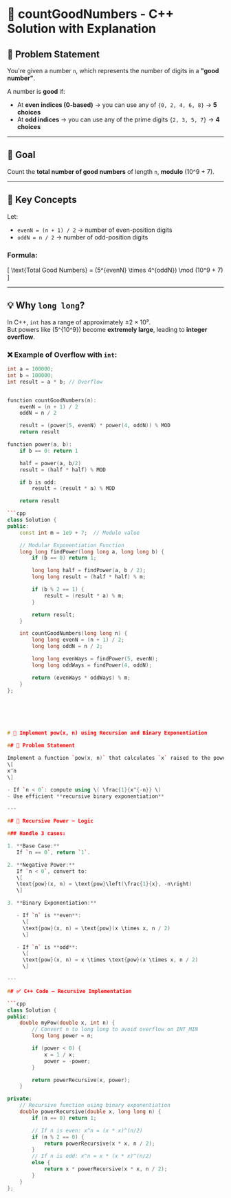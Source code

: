 # 🧮 countGoodNumbers - C++ Solution with Explanation

## 📌 Problem Statement

You're given a number `n`, which represents the number of digits in a **"good number"**.

A number is **good** if:
- At **even indices (0-based)** → you can use any of `{0, 2, 4, 6, 8}` → **5 choices**
- At **odd indices** → you can use any of the prime digits `{2, 3, 5, 7}` → **4 choices**

---

## 📝 Goal

Count the **total number of good numbers** of length `n`, **modulo** \(10^9 + 7\).

---

## 🧠 Key Concepts

Let:

- `evenN = (n + 1) / 2` → number of even-position digits
- `oddN = n / 2` → number of odd-position digits

### Formula:

\[
\text{Total Good Numbers} = (5^{evenN} \times 4^{oddN}) \mod (10^9 + 7)
\]

---

## 💡 Why `long long`?

In C++, `int` has a range of approximately ±2 × 10⁹.  
But powers like \(5^{10^9}\) become **extremely large**, leading to **integer overflow**.

### ❌ Example of Overflow with `int`:
```cpp
int a = 100000;
int b = 100000;
int result = a * b; // Overflow


function countGoodNumbers(n):
    evenN = (n + 1) / 2
    oddN = n / 2

    result = (power(5, evenN) * power(4, oddN)) % MOD
    return result

function power(a, b):
    if b == 0: return 1

    half = power(a, b/2)
    result = (half * half) % MOD

    if b is odd:
        result = (result * a) % MOD

    return result

```cpp
class Solution {
public:
    const int m = 1e9 + 7;  // Modulo value

    // Modular Exponentiation Function
    long long findPower(long long a, long long b) {
        if (b == 0) return 1;

        long long half = findPower(a, b / 2);
        long long result = (half * half) % m;

        if (b % 2 == 1) {
            result = (result * a) % m;
        }

        return result;
    }

    int countGoodNumbers(long long n) {
        long long evenN = (n + 1) / 2;
        long long oddN = n / 2;

        long long evenWays = findPower(5, evenN);
        long long oddWays = findPower(4, oddN);

        return (evenWays * oddWays) % m;
    }
};






# 🔢 Implement pow(x, n) using Recursion and Binary Exponentiation

## 📌 Problem Statement

Implement a function `pow(x, n)` that calculates `x` raised to the power `n`, i.e.,  
\[
x^n
\]

- If `n < 0`: compute using \( \frac{1}{x^{-n}} \)
- Use efficient **recursive binary exponentiation**

---

## 🔁 Recursive Power – Logic

### Handle 3 cases:

1. **Base Case:**  
   If `n == 0`, return `1`.

2. **Negative Power:**  
   If `n < 0`, convert to:  
   \[
   \text{pow}(x, n) = \text{pow}\left(\frac{1}{x}, -n\right)
   \]

3. **Binary Exponentiation:**

   - If `n` is **even**:  
     \[
     \text{pow}(x, n) = \text{pow}(x \times x, n / 2)
     \]

   - If `n` is **odd**:  
     \[
     \text{pow}(x, n) = x \times \text{pow}(x \times x, n / 2)
     \]

---

## ✅ C++ Code – Recursive Implementation

```cpp
class Solution {
public:
    double myPow(double x, int n) {
        // Convert n to long long to avoid overflow on INT_MIN
        long long power = n;

        if (power < 0) {
            x = 1 / x;
            power = -power;
        }

        return powerRecursive(x, power);
    }

private:
    // Recursive function using binary exponentiation
    double powerRecursive(double x, long long n) {
        if (n == 0) return 1;

        // If n is even: x^n = (x * x)^(n/2)
        if (n % 2 == 0) {
            return powerRecursive(x * x, n / 2);
        } 
        // If n is odd: x^n = x * (x * x)^(n/2)
        else {
            return x * powerRecursive(x * x, n / 2);
        }
    }
};
